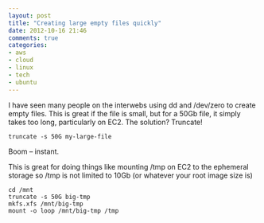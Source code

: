 ```yaml
---
layout: post
title: "Creating large empty files quickly"
date: 2012-10-16 21:46
comments: true
categories:
- aws
- cloud
- linux
- tech
- ubuntu
---
```

I have seen many people on the interwebs using dd and /dev/zero to create empty files. This is great if the file is small, but for a 50Gb file, it simply takes too long, particularly on EC2. The solution? Truncate!

    truncate -s 50G my-large-file

Boom – instant.

This is great for doing things like mounting /tmp on EC2 to the ephemeral storage so /tmp is not limited to 10Gb (or whatever your root image size is)

    cd /mnt
    truncate -s 50G big-tmp
    mkfs.xfs /mnt/big-tmp
    mount -o loop /mnt/big-tmp /tmp
